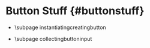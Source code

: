 Button Stuff {#buttonstuff}
============
- \subpage instantiatingcreatingbutton

- \subpage collectingbuttoninput
